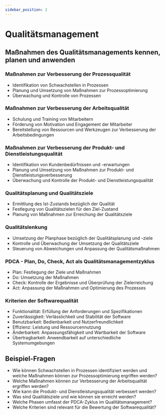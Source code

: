 ```yaml
---
sidebar_position: 2
---
```


# Qualitätsmanagement

<!-- 02 Maßnahmen des Qualitätsmanagements kenne n, planen und anwenden
Maßnahmen zur Verbesserung der Prozessqualität

-   Maßnahmen zur Verbesserung der Arbeitsqualität
-   Maßnahmen zur Verbesserung der Produkt- und
-   Qualitätsplanung, Qualitätsziele (Ist-Zustand ermitDienstleistungsqualität
    teln und Ziel-Zustand festlegen)
-   Qualitätslenkung (Umsetzung der Planphase)
-   PDCA - Plan, Do, Check, Act als Qualitätsmanagementzyklus
-   Kriterien der Softwarequalität, Funktionalität, Zuverlässigkeit, Benutzbarkeit, Effizienz, Änderbarkeit,
    Übertragbarkeit -->

## Maßnahmen des Qualitätsmanagements kennen, planen und anwenden

### Maßnahmen zur Verbesserung der Prozessqualität

-   Identifikation von Schwachstellen in Prozessen
-   Planung und Umsetzung von Maßnahmen zur Prozessoptimierung
-   Überwachung und Kontrolle von Prozessen

### Maßnahmen zur Verbesserung der Arbeitsqualität

-   Schulung und Training von Mitarbeitern
-   Förderung von Motivation und Engagement der Mitarbeiter
-   Bereitstellung von Ressourcen und Werkzeugen zur Verbesserung der Arbeitsbedingungen

### Maßnahmen zur Verbesserung der Produkt- und Dienstleistungsqualität

-   Identifikation von Kundenbedürfnissen und -erwartungen
-   Planung und Umsetzung von Maßnahmen zur Produkt- und Dienstleistungsverbesserung
-   Überwachung und Kontrolle der Produkt- und Dienstleistungsqualität

### Qualitätsplanung und Qualitätsziele

-   Ermittlung des Ist-Zustands bezüglich der Qualität
-   Festlegung von Qualitätszielen für den Ziel-Zustand
-   Planung von Maßnahmen zur Erreichung der Qualitätsziele

### Qualitätslenkung

-   Umsetzung der Planphase bezüglich der Qualitätsplanung und -ziele
-   Kontrolle und Überwachung der Umsetzung der Qualitätsziele
-   Steuerung von Abweichungen und Anpassung der Qualitätsmaßnahmen

### PDCA - Plan, Do, Check, Act als Qualitätsmanagementzyklus

-   Plan: Festlegung der Ziele und Maßnahmen
-   Do: Umsetzung der Maßnahmen
-   Check: Kontrolle der Ergebnisse und Überprüfung der Zielerreichung
-   Act: Anpassung der Maßnahmen und Optimierung des Prozesses

### Kriterien der Softwarequalität

-   Funktionalität: Erfüllung der Anforderungen und Spezifikationen
-   Zuverlässigkeit: Verlässlichkeit und Stabilität der Software
-   Benutzbarkeit: Bedienbarkeit und Nutzerfreundlichkeit
-   Effizienz: Leistung und Ressourcennutzung
-   Änderbarkeit: Anpassungsfähigkeit und Wartbarkeit der Software
-   Übertragbarkeit: Anwendbarkeit auf unterschiedliche Systemumgebungen

## Beispiel-Fragen

-   Wie können Schwachstellen in Prozessen identifiziert werden und welche Maßnahmen können zur Prozessoptimierung ergriffen werden?
-   Welche Maßnahmen können zur Verbesserung der Arbeitsqualität ergriffen werden?
-   Wie kann die Produkt- und Dienstleistungsqualität verbessert werden?
-   Was sind Qualitätsziele und wie können sie erreicht werden?
-   Welche Phasen umfasst der PDCA-Zyklus im Qualitätsmanagement?
-   Welche Kriterien sind relevant für die Bewertung der Softwarequalität?
